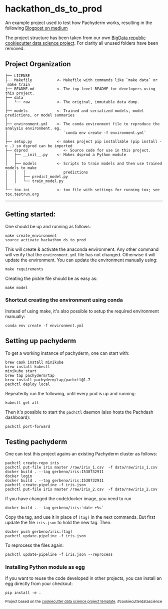 hackathon_ds_to_prod
==============================

An example project used to test how Pachyderm works, resulting in the following [Blogpost on medium](https://medium.com/bigdatarepublic/pachyderm-for-data-scientists-d1d1dff3a2fa)

The project structure has been taken from our own [BigData republic cookiecutter data science project](https://github.com/BigDataRepublic/cookiecutter-data-science).
For clarity all unused folders have been removed.

Project Organization
------------

    ├── LICENSE
    ├── Makefile           <- Makefile with commands like `make data` or `make train`
    ├── README.md          <- The top-level README for developers using this project.
    ├── data
    │   └── raw            <- The original, immutable data dump.
    │
    ├── models             <- Trained and serialized models, model predictions, or model summaries
    │
    ├── environment.yml    <- The conda environment file to reproduce the analysis environment. eg.
    │                         `conda env create -f environment.yml`
    │
    ├── setup.py           <- makes project pip installable (pip install -e .) so dsprod can be imported
    ├── dsprod                <- Source code for use in this project.
    │   ├── __init__.py    <- Makes dsprod a Python module
    │   │
    │   ├── models         <- Scripts to train models and then use trained models to make
    │   │   │                 predictions
    │   │   ├── predict_model.py
    │   │   └── train_model.py
    │
    └── tox.ini            <- tox file with settings for running tox; see tox.testrun.org


--------

## Getting started:

One should be up and running as follows:

    make create_environment
    source activate hackathon_ds_to_prod

This will create & activate the anaconda environment.
Any other command will verify that the `environment.yml` file has not changed.
Otherwise it will update the environment.
You can update the environment manually using:

    make requirements

Creating the pickle file should be as easy as:

    make model

### Shortcut creating the environment using conda 
Instead of using make, it's also possible to setup the required environment manually:

    conda env create -f environment.yml

## Setting up pachyderm

To get a working instance of pachyderm, one can start with:

    brew cask install minikube
    brew install kubectl
    minikube start
    brew tap pachyderm/tap
    brew install pachyderm/tap/pachctl@1.7
    pachctl deploy local

Repeatedly run the following, until every pod is up and running:

    kubectl get all

Then it's possible to start the `pachctl` daemon (also hosts the Pachdash dashboard):

    pachctl port-forward
 
## Testing pachyderm

One can test this project agains an existing Pachyderm cluster as follows:

    pachctl create-repo iris
    pachctl put-file iris master /raw/iris_1.csv  -f data/raw/iris_1.csv
    docker build . --tag gerbeno/iris:1538732911
    docker login
    docker build . --tag gerbeno/iris:1538732911
    pachctl create-pipeline -f iris.json
    pachctl put-file iris master /raw/iris_2.csv  -f data/raw/iris_2.csv

If you have changed the code/docker image, you need to run  

    docker build . --tag gerbeno/iris:`date +%s`

Copy the tag, and use it in place of `[tag]` in the next commands.
But first update the file `iris.json` to hold the new tag.
Then:

    docker push gerbeno/iris:[tag]
    pachctl update-pipeline -f iris.json

To reprocess the files again:

    pachctl update-pipeline -f iris.json --reprocess    

### Installing Python module as egg
If you want to reuse the code developed in other projects, you can install an egg directly from your checkout:

    pip install -e .


<p><small>Project based on the <a target="_blank" href="https://github.com/BigDataRepublic/cookiecutter-data-science">cookiecutter data science project template</a>. #cookiecutterdatascience</small></p>
